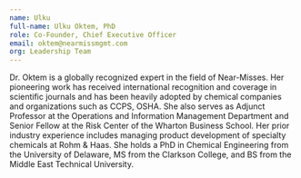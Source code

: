 ```yaml
---
name: Ulku
full-name: Ulku Oktem, PhD
role: Co-Founder, Chief Executive Officer
email: oktem@nearmissmgmt.com
org: Leadership Team
---
```


Dr. Oktem is a globally recognized expert in the field of Near-Misses.  Her pioneering work has received international recognition and coverage in scientific journals and has been heavily adopted by chemical companies and organizations such as CCPS, OSHA.  She also serves as Adjunct Professor at the Operations and Information Management Department and Senior Fellow at the Risk Center of the Wharton Business School. Her prior industry experience includes managing product development of specialty chemicals at Rohm & Haas. She holds a PhD in Chemical Engineering from the University of Delaware, MS from the Clarkson College, and BS from the Middle East Technical University.
